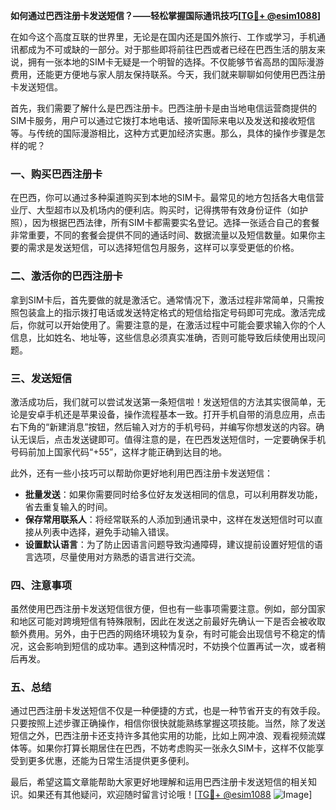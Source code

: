 **如何通过巴西注册卡发送短信？——轻松掌握国际通讯技巧[[TG💪+ @esim1088](https://t.me/s/esim1088)]**

在如今这个高度互联的世界里，无论是在国内还是国外旅行、工作或学习，手机通讯都成为不可或缺的一部分。对于那些即将前往巴西或者已经在巴西生活的朋友来说，拥有一张本地的SIM卡无疑是一个明智的选择。不仅能够节省高昂的国际漫游费用，还能更方便地与家人朋友保持联系。今天，我们就来聊聊如何使用巴西注册卡发送短信。

首先，我们需要了解什么是巴西注册卡。巴西注册卡是由当地电信运营商提供的SIM卡服务，用户可以通过它拨打本地电话、接听国际来电以及发送和接收短信等。与传统的国际漫游相比，这种方式更加经济实惠。那么，具体的操作步骤是怎样的呢？

### 一、购买巴西注册卡

在巴西，你可以通过多种渠道购买到本地的SIM卡。最常见的地方包括各大电信营业厅、大型超市以及机场内的便利店。购买时，记得携带有效身份证件（如护照），因为根据巴西法律，所有SIM卡都需要实名登记。选择一张适合自己的套餐非常重要，不同的套餐会提供不同的通话时间、数据流量以及短信数量。如果你主要的需求是发送短信，可以选择短信包月服务，这样可以享受更低的价格。

### 二、激活你的巴西注册卡

拿到SIM卡后，首先要做的就是激活它。通常情况下，激活过程非常简单，只需按照包装盒上的指示拨打电话或发送特定格式的短信给指定号码即可完成。激活完成后，你就可以开始使用了。需要注意的是，在激活过程中可能会要求输入你的个人信息，比如姓名、地址等，这些信息必须真实准确，否则可能导致后续使用出现问题。

### 三、发送短信

激活成功后，我们就可以尝试发送第一条短信啦！发送短信的方法其实很简单，无论是安卓手机还是苹果设备，操作流程基本一致。打开手机自带的消息应用，点击右下角的“新建消息”按钮，然后输入对方的手机号码，并编写你想发送的内容。确认无误后，点击发送键即可。值得注意的是，在巴西发送短信时，一定要确保手机号码前加上国家代码“+55”，这样才能正确到达目的地。

此外，还有一些小技巧可以帮助你更好地利用巴西注册卡发送短信：

- **批量发送**：如果你需要同时给多位好友发送相同的信息，可以利用群发功能，省去重复输入的时间。
- **保存常用联系人**：将经常联系的人添加到通讯录中，这样在发送短信时可以直接从列表中选择，避免手动输入错误。
- **设置默认语言**：为了防止因语言问题导致沟通障碍，建议提前设置好短信的语言选项，尽量使用对方熟悉的语言进行交流。

### 四、注意事项

虽然使用巴西注册卡发送短信很方便，但也有一些事项需要注意。例如，部分国家和地区可能对跨境短信有特殊限制，因此在发送之前最好先确认一下是否会被收取额外费用。另外，由于巴西的网络环境较为复杂，有时可能会出现信号不稳定的情况，这会影响到短信的成功率。遇到这种情况时，不妨换个位置再试一次，或者稍后再发。

### 五、总结

通过巴西注册卡发送短信不仅是一种便捷的方式，也是一种节省开支的有效手段。只要按照上述步骤正确操作，相信你很快就能熟练掌握这项技能。当然，除了发送短信之外，巴西注册卡还支持许多其他实用的功能，比如上网冲浪、观看视频流媒体等。如果你打算长期居住在巴西，不妨考虑购买一张永久SIM卡，这样不仅能享受到更多优惠，还能为日常生活提供更多便利。

最后，希望这篇文章能帮助大家更好地理解和运用巴西注册卡发送短信的相关知识。如果还有其他疑问，欢迎随时留言讨论哦！[[TG💪+ @esim1088](https://t.me/s/esim1088) ![Image](https://i.postimg.cc/4NQfJmqS/Snipaste-2025-05-13-00-14-12.png)]